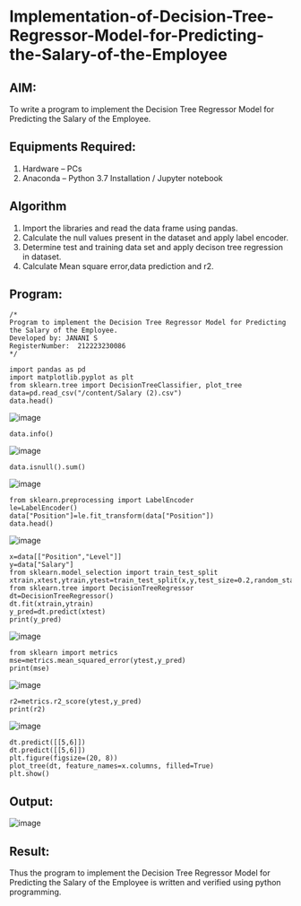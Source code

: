 # Implementation-of-Decision-Tree-Regressor-Model-for-Predicting-the-Salary-of-the-Employee

## AIM:
To write a program to implement the Decision Tree Regressor Model for Predicting the Salary of the Employee.

## Equipments Required:
1. Hardware – PCs
2. Anaconda – Python 3.7 Installation / Jupyter notebook

## Algorithm
1. Import the libraries and read the data frame using pandas.
2. Calculate the null values present in the dataset and apply label encoder.
3. Determine test and training data set and apply decison tree regression in dataset.
4. Calculate Mean square error,data prediction and r2.

## Program:
```
/*
Program to implement the Decision Tree Regressor Model for Predicting the Salary of the Employee.
Developed by: JANANI S
RegisterNumber:  212223230086
*/
```
```
import pandas as pd
import matplotlib.pyplot as plt
from sklearn.tree import DecisionTreeClassifier, plot_tree
data=pd.read_csv("/content/Salary (2).csv")
data.head()
```
![image](https://github.com/user-attachments/assets/251bda71-e045-4edb-8baf-b93307cc3fc3)
```
data.info()
```
![image](https://github.com/user-attachments/assets/57c739a1-de9c-4c8c-85ab-9bea7467735a)
```
data.isnull().sum()
```
![image](https://github.com/user-attachments/assets/f5c38613-a304-4ead-8968-1367413c9d93)
```
from sklearn.preprocessing import LabelEncoder
le=LabelEncoder()
data["Position"]=le.fit_transform(data["Position"])
data.head()
```
![image](https://github.com/user-attachments/assets/680781b2-d214-4101-873d-e80fcb52f13d)
```
x=data[["Position","Level"]]
y=data["Salary"]
from sklearn.model_selection import train_test_split
xtrain,xtest,ytrain,ytest=train_test_split(x,y,test_size=0.2,random_state=1)
from sklearn.tree import DecisionTreeRegressor
dt=DecisionTreeRegressor()
dt.fit(xtrain,ytrain)
y_pred=dt.predict(xtest)
print(y_pred)
```
![image](https://github.com/user-attachments/assets/f97ce0ca-fbdb-439f-943c-26ff6edc2d56)
```
from sklearn import metrics
mse=metrics.mean_squared_error(ytest,y_pred)
print(mse)
```
![image](https://github.com/user-attachments/assets/df345d50-e643-404c-951e-b733e501069d)
```
r2=metrics.r2_score(ytest,y_pred)
print(r2)
```
![image](https://github.com/user-attachments/assets/9d799dfe-4183-4649-add2-d7cc7fc10dd4)
```
dt.predict([[5,6]])
dt.predict([[5,6]])
plt.figure(figsize=(20, 8))
plot_tree(dt, feature_names=x.columns, filled=True)
plt.show()
```

## Output:
![image](https://github.com/user-attachments/assets/7c332472-1de9-41cd-8cb7-f1f3634cd95f)


## Result:
Thus the program to implement the Decision Tree Regressor Model for Predicting the Salary of the Employee is written and verified using python programming.
